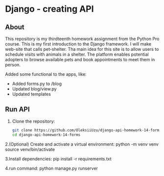 # Django - creating API

## About
This repository is my thirdteenth homework assignment from the Python Pro course. This is my first introduction to the Django framework.
I will make web-site that calls pet-shelter. Tha main idea for this site is to allow users to schedule visits with animals in a shelter. 
The platform enables potential adopters to browse available pets and book appointments to meet them in person.

Added some functional to the apps, like:
- Added forms.py to /blog
- Updated blog/view.py
- Updated templates

## Run API
1. Clone the repository:  
   ```bash
   git clone https://github.com/OleksiiUzu/django-api-homework-14-forms.git
   cd django-api-homework-14-forms
2.(Optional) Create and activate a virtual environment:
  python -m venv venv
  source venv/bin/activate

3.Install dependencies:
  pip install -r requirements.txt

4.run command:
    python manage.py runserver
